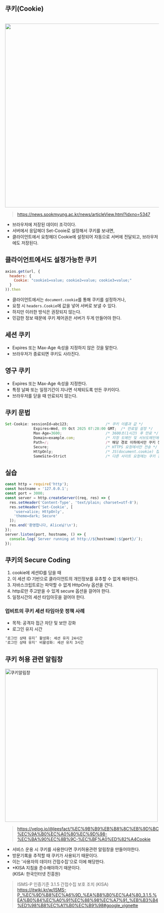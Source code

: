 ## 쿠키(Cookie)
<br><img src="https://github.com/user-attachments/assets/7ee2808b-3e7b-4bec-bf16-444e2d94231f" width="600"/><br>
>https://news.sookmyung.ac.kr/news/articleView.html?idxno=5347
- 브라우저에 저장된 데이터 조각이다.
- 서버에서 응답헤더 Set-Cooie로 설정해서 쿠키를 보내면,
- 클라이언트에서 요청헤더 Cookie에 설정되어 자동으로 서버에 전달되고, 브라우저에도 저장된다.

## 클라이언트에서도 설정가능한 쿠키
```javascript
axios.get(url, {
  headers: {
    Cookie: "cookie1=value; cookie2=value; cookie3=value;"
  }
)).then     
```
- 클라이언트에서는 `document.cookie`를 통해 쿠키를 설정하거나, 
- 요청 시 `headers.Cookie`에 값을 넣어 서버로 보낼 수 있다.
- 하지만 이러한 방식은 권장되지 않는다.
- 민감한 정보 때문에 쿠키 제어권은 서버가 두게 만들어야 한다.

## 세션 쿠키
- Expires 또는 Max-Age 속성을 지정하지 않은 것을 말한다.
- 브라우저가 종료되면 쿠키도 사라진다.

## 영구 쿠키
- Expires 또는 Max-Age 속성을 지정한다.
- 특정 날짜 또는 일정기간이 지나면 삭제되도록 만든 쿠키이다.<br>
- 브라우저를 닫을 때 만료되지 않는다.<br>

## 쿠키 문법
```javascript
Set-Cookie: sessionId=abc123;                 /* 쿠키 이름과 값 */
             Expires=Wed, 09 Oct 2025 07:28:00 GMT;  /* 만료일 설정 */
             Max-Age=3600;                    /* 3600초(1시간) 후 만료 */
             Domain=example.com;              /* 지정 도메인 및 서브도메인에 적용 */
             Path=/;                          /* 해당 경로 이하에서만 쿠키 전송 */
             Secure;                          /* HTTPS 요청에서만 전송 */
             HttpOnly;                        /* JS(document.cookie) 접근 차단 */
             SameSite=Strict                  /* 다른 사이트 요청에는 쿠키 전송 안 함 */
```

## 실습
```Node.js
const http = require('http');
const hostname = '127.0.0.1';
const port = 3000;
const server = http.createServer((req, res) => {
  res.setHeader('Content-Type', 'text/plain; charset=utf-8');
  res.setHeader('Set-Cookie', [
    'user=alice; HttpOnly',
    'theme=dark; Secure'
  ]);
  res.end('환영합니다, Alice님!\n');
});
server.listen(port, hostname, () => {
  console.log(`Server running at http://${hostname}:${port}/`);
});
```

## 쿠키의 Secure Coding
1. cookie에 세션ID를 담을 때
2. 이 세션 ID 기반으로 클라이언트의 개인정보를 유추할 수 없게 해야한다.
3. 자바스크립트로는 파악할 수 없게 HttpOnly 옵션을 건다.
4. http로만 주고받을 수 있게 secure 옵션을 걸어야 한다.
5. 일정시간의 세션 타임아웃을 걸어야 한다.

### 업비트의 쿠키 세션 타임아웃 정책 사례
- 목적: 공격자 접근 차단 및 보안 강화
- 로그인 유지 시간
```txt
‘로그인 상태 유지’ 활성화: 세션 유지 24시간
'로그인 상태 유지' 비활성화: 세션 유지 3시간
```

## 쿠키 허용 관련 알림창
<img width="500" alt="쿠키알림창" src="https://github.com/user-attachments/assets/c3cb9317-96c9-445c-a31f-d4bc76bbeb26" /><br>
>https://velog.io/@leesfact/%EC%9B%B9%EB%B8%8C%EB%9D%BC%EC%9A%B0%EC%A0%80%EC%9D%98-%EC%BA%90%EC%8B%9C-%EC%BF%A0%ED%82%A4Cookie

- 서비스 운용 시 쿠키를 사용한다면 쿠키허용관련 알림창을 만들어야한다.
- 방문기록을 추적할 때 쿠키가 사용되기 때문이다.
- 이는 '사용자의 데이터 간접수집'으로 이에 해당한다.
- *KISA 지침을 준수해야하기 때문이다. <br>
(KISA: 한국인터넷 진흥원) <br>
>ISMS-P 인증기준 3.1.5 간접수집 보호 조치 (KISA) <br>
>https://itwiki.kr/w/ISMS-P_%EC%9D%B8%EC%A6%9D_%EA%B8%B0%EC%A4%80_3.1.5.%EA%B0%84%EC%A0%91%EC%88%98%EC%A7%91_%EB%B3%B4%ED%98%B8%EC%A1%B0%EC%B9%98#google_vignette <br>




